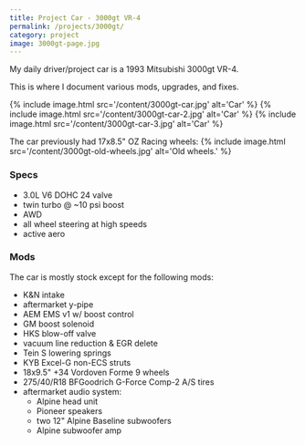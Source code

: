 ```yaml
---
title: Project Car - 3000gt VR-4
permalink: /projects/3000gt/
category: project
image: 3000gt-page.jpg
---
```


My daily driver/project car is a 1993 Mitsubishi 3000gt VR-4.

This is where I document various mods, upgrades, and fixes.

{% include image.html src='/content/3000gt-car.jpg' alt='Car' %}
{% include image.html src='/content/3000gt-car-2.jpg' alt='Car' %}
{% include image.html src='/content/3000gt-car-3.jpg' alt='Car' %}

The car previously had 17x8.5" OZ Racing wheels:
{% include image.html src='/content/3000gt-old-wheels.jpg' alt='Old wheels.' %}


### Specs

* 3.0L V6 DOHC 24 valve
* twin turbo @ ~10 psi boost
* AWD
* all wheel steering at high speeds
* active aero

### Mods
The car is mostly stock except for the following mods:

* K&N intake
* aftermarket y-pipe
* AEM EMS v1 w/ boost control
* GM boost solenoid
* HKS blow-off valve
* vacuum line reduction & EGR delete
* Tein S lowering springs
* KYB Excel-G non-ECS struts
* 18x9.5" +34 Vordoven Forme 9 wheels
* 275/40/R18 BFGoodrich G-Force Comp-2 A/S tires
* aftermarket audio system:
  * Alpine head unit
  * Pioneer speakers
  * two 12" Alpine Baseline subwoofers
  * Alpine subwoofer amp
